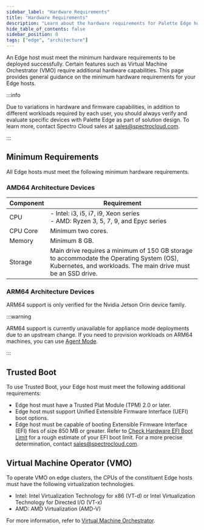 ```yaml
---
sidebar_label: "Hardware Requirements"
title: "Hardware Requirements"
description: "Learn about the hardware requirements for Palette Edge hosts."
hide_table_of_contents: false
sidebar_position: 0
tags: ["edge", "architecture"]
---
```


An Edge host must meet the minimum hardware requirements to be deployed successfully. Certain features such as Virtual
Machine Orchestrator (VMO) require additional hardware capabilities. This page provides general guidance on the minimum
hardware requirements for your Edge hosts.

:::info

Due to variations in hardware and firmware capabilities, in addition to different workloads required by each user, you
should always verify and evaluate specific devices with Palette Edge as part of solution design. To learn more, contact
Spectro Cloud sales at sales@spectrocloud.com.

:::

## Minimum Requirements

All Edge hosts must meet the following minimum hardware requirements.

### AMD64 Architecture Devices

| Component | Requirement                                                                                                                                               |
| --------- | --------------------------------------------------------------------------------------------------------------------------------------------------------- |
| CPU       | - Intel: i3, i5, i7, i9, Xeon series <br /> - AMD: Ryzen 3, 5, 7, 9, and Epyc series                                                                      |
| CPU Core  | Minimum two cores.                                                                                                                                        |
| Memory    | Minimum 8 GB.                                                                                                                                             |
| Storage   | Main drive requires a minimum of 150 GB storage to accommodate the Operating System (OS), Kubernetes, and workloads. The main drive must be an SSD drive. |

### ARM64 Architecture Devices

ARM64 support is only verified for the Nvidia Jetson Orin device family.

:::warning

ARM64 support is currently unavailable for appliance mode deployments due to an upstream change. If you need to
provision workloads on ARM64 machines, you can use [Agent Mode](../../deployment-modes/agent-mode/agent-mode.md).

:::

## Trusted Boot

To use Trusted Boot, your Edge host must meet the following additional requirements:

- Edge host must have a Trusted Plat Module (TPM) 2.0 or later.
- Edge host must support Unified Extensible Firmware Interface (UEFI) boot options.
- Edge host must be capable of booting Extensible Firmware Interface (EFI) files of size 850 MB or greater. Refer to
  [Check Hardware EFI Boot Limit](/docs/docs-content/clusters/edge/trusted-boot/edgeforge/check-efi-limit.md) for a
  rough estimate of your EFI boot limit. For a more precise determination, contact sales@spectrocloud.com.

## Virtual Machine Operator (VMO)

To operate VMO on edge clusters, the CPUs of the constituent Edge hosts must have the following virtualization
technologies.

- Intel: Intel Virtualization Technology for x86 (VT-d) or Intel Virtualization Technology for Directed I/O (VT-x)
- AMD: AMD Virtualization (AMD-V)

For more information, refer to [Virtual Machine Orchestrator](../../vm-management/vm-management.md).

